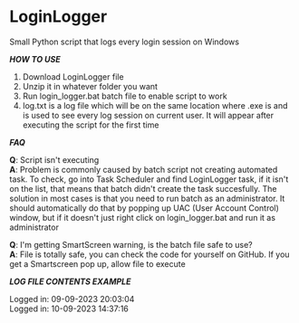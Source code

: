 # LoginLogger
Small Python script that logs every login session on Windows

***HOW TO USE***

1. Download LoginLogger file
2. Unzip it in whatever folder you want
3. Run login_logger.bat batch file to enable script to work
4. log.txt is a log file which will be on the same location where .exe is and is used to see every log session on current user. It will appear after executing the script for the first time

***FAQ***

**Q**: Script isn't executing\
**A**: Problem is commonly caused by batch script not creating automated task. To check, go into Task Scheduler and find LoginLogger task, if it isn't on the list, that means that batch didn't create the task succesfully. The solution in most cases is that you need to run batch as an administrator. It should automatically do that by popping up UAC (User Account Control) window, but if it doesn't just right click on login_logger.bat and run it as administrator

**Q**: I'm getting SmartScreen warning, is the batch file safe to use?\
**A**: File is totally safe, you can check the code for yourself on GitHub. If you get a Smartscreen pop up, allow file to execute

***LOG FILE CONTENTS EXAMPLE***

Logged in: 09-09-2023 20:03:04\
Logged in: 10-09-2023 14:37:16
